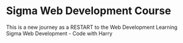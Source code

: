 # Sigma Web Development Course
 This is a new journey as a RESTART to the Web Development
 Learning Sigma Web Development - Code with Harry
